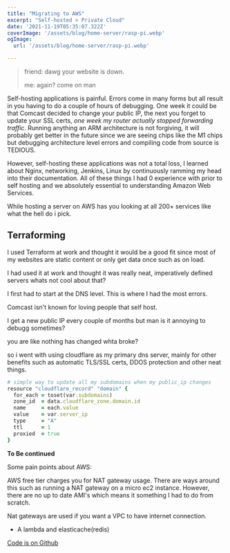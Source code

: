 ```yaml
---
title: "Migrating to AWS"
excerpt: "Self-hosted > Private Cloud"
date: '2021-11-19T05:35:07.322Z'
coverImage: '/assets/blog/home-server/rasp-pi.webp'
ogImage:
  url: '/assets/blog/home-server/rasp-pi.webp'

---
```


> friend: dawg your website is down.
>
> me: again? come on man

Self-hosting applications is painful. Errors come in many forms but all result in you having to do a couple of hours of debugging. One week it could be that Comcast decided to change your public IP, the next you forget to update your SSL certs, *one week my router actually stopped forwarding traffic*. Running anything an ARM architecture is not forgiving, it will probably get better in the future since we are seeing chips like the M1 chips but debugging architecture level errors and compiling code from source is TEDIOUS.

However, self-hosting these applications was not a total loss, I learned about Nginx, networking, Jenkins, Linux by continuously ramming my head into their documentation. All of these things I had 0 experience with prior to self hosting and we absolutely essential to understanding Amazon Web Services.

While hosting a server on AWS has you looking at all 200+ services like what the hell do i pick.

## Terraforming

I used Terraform at work and thought it would be a good fit since most of my websites are static content or only get data once such as on load.

I had used it at work and thought it was really neat, imperatively defined servers whats not cool about that?

I first had to start at the DNS level. This is where I had the most errors.

Comcast isn't known for loving people that self host.

I get a new public IP every couple of months but man is it annoying to debugg sometimes?

you are like nothing has changed whta broke?

so i went with using cloudflare as my primary dns server, mainly for other benefits such as automatic TLS/SSL certs, DDOS protection and other neat things.

```ruby
# simple way to update all my subdomains when my public_ip changes
resource "cloudflare_record" "domain" {
  for_each = toset(var.subdomains)
  zone_id  = data.cloudflare_zone.domain.id
  name     = each.value
  value    = var.server_ip
  type     = "A"
  ttl      = 1
  proxied  = true
}
```



**To Be continued**



Some pain points about AWS:

AWS free tier charges you for NAT gateway usage. There are ways around this such as running a NAT gateway on a micro ec2 instance. However, there are no up to date AMI's which means it something I had to do from scratch.

Nat gateways are used if you want a VPC to have internet connection.

- A lambda and elasticache(redis)

[Code is on Github](https://github.com/notedwin/infra)

